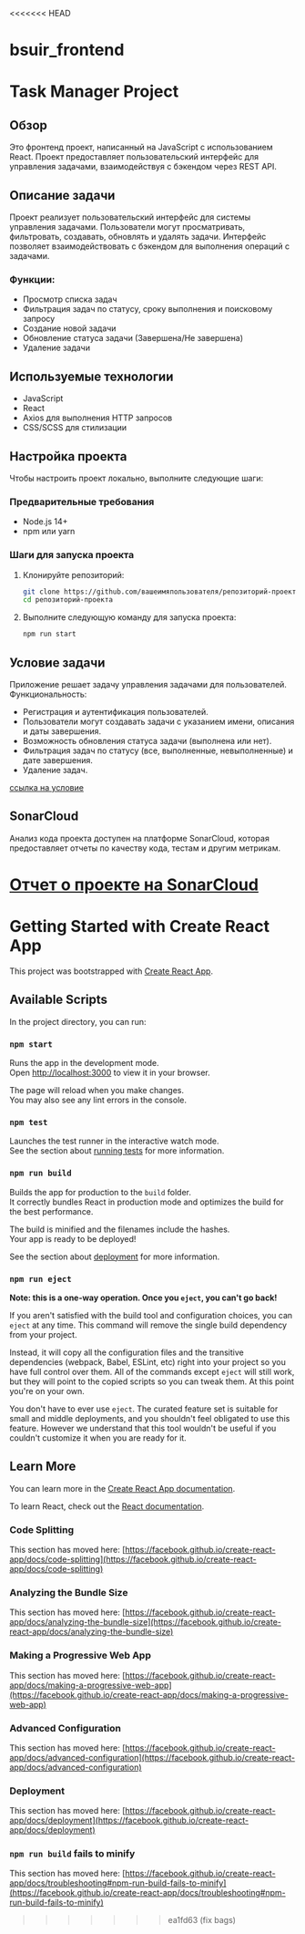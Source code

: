 <<<<<<< HEAD
# bsuir_frontend

# Task Manager Project

## Обзор

Это фронтенд проект, написанный на JavaScript с использованием React. Проект предоставляет пользовательский интерфейс для управления задачами, взаимодействуя с бэкендом через REST API. 

## Описание задачи

Проект реализует пользовательский интерфейс для системы управления задачами. Пользователи могут просматривать, фильтровать, создавать, обновлять и удалять задачи. Интерфейс позволяет взаимодействовать с бэкендом для выполнения операций с задачами.

### Функции:
- Просмотр списка задач
- Фильтрация задач по статусу, сроку выполнения и поисковому запросу
- Создание новой задачи
- Обновление статуса задачи (Завершена/Не завершена)
- Удаление задачи

## Используемые технологии

- JavaScript
- React
- Axios для выполнения HTTP запросов
- CSS/SCSS для стилизации

## Настройка проекта

Чтобы настроить проект локально, выполните следующие шаги:

### Предварительные требования

- Node.js 14+
- npm или yarn

### Шаги для запуска проекта

1. Клонируйте репозиторий:
   ```bash
   git clone https://github.com/вашеимяпользователя/репозиторий-проекта.git
   cd репозиторий-проекта
   ```
2. Выполните следующую команду для запуска проекта:
    ```bash
    npm run start
    ```
## Условие задачи

Приложение решает задачу управления задачами для пользователей. Функциональность:
- Регистрация и аутентификация пользователей.
- Пользователи могут создавать задачи с указанием имени, описания и даты завершения.
- Возможность обновления статуса задачи (выполнена или нет).
- Фильтрация задач по статусу (все, выполненные, невыполненные) и дате завершения.
- Удаление задач.

[ссылка на условие](https://docs.google.com/document/d/1P0C8Jy2TXPyJPLeJkftZ5BHpJA4dARC0xzSaXOSZ-lI/edit)

## SonarCloud

Анализ кода проекта доступен на платформе SonarCloud, которая предоставляет отчеты по качеству кода, тестам и другим метрикам.

[Отчет о проекте на SonarCloud](https://sonarcloud.io/summary/overall?id=Toss1ing_bsuir_frontend)
=======
# Getting Started with Create React App

This project was bootstrapped with [Create React App](https://github.com/facebook/create-react-app).

## Available Scripts

In the project directory, you can run:

### `npm start`

Runs the app in the development mode.\
Open [http://localhost:3000](http://localhost:3000) to view it in your browser.

The page will reload when you make changes.\
You may also see any lint errors in the console.

### `npm test`

Launches the test runner in the interactive watch mode.\
See the section about [running tests](https://facebook.github.io/create-react-app/docs/running-tests) for more information.

### `npm run build`

Builds the app for production to the `build` folder.\
It correctly bundles React in production mode and optimizes the build for the best performance.

The build is minified and the filenames include the hashes.\
Your app is ready to be deployed!

See the section about [deployment](https://facebook.github.io/create-react-app/docs/deployment) for more information.

### `npm run eject`

**Note: this is a one-way operation. Once you `eject`, you can't go back!**

If you aren't satisfied with the build tool and configuration choices, you can `eject` at any time. This command will remove the single build dependency from your project.

Instead, it will copy all the configuration files and the transitive dependencies (webpack, Babel, ESLint, etc) right into your project so you have full control over them. All of the commands except `eject` will still work, but they will point to the copied scripts so you can tweak them. At this point you're on your own.

You don't have to ever use `eject`. The curated feature set is suitable for small and middle deployments, and you shouldn't feel obligated to use this feature. However we understand that this tool wouldn't be useful if you couldn't customize it when you are ready for it.

## Learn More

You can learn more in the [Create React App documentation](https://facebook.github.io/create-react-app/docs/getting-started).

To learn React, check out the [React documentation](https://reactjs.org/).

### Code Splitting

This section has moved here: [https://facebook.github.io/create-react-app/docs/code-splitting](https://facebook.github.io/create-react-app/docs/code-splitting)

### Analyzing the Bundle Size

This section has moved here: [https://facebook.github.io/create-react-app/docs/analyzing-the-bundle-size](https://facebook.github.io/create-react-app/docs/analyzing-the-bundle-size)

### Making a Progressive Web App

This section has moved here: [https://facebook.github.io/create-react-app/docs/making-a-progressive-web-app](https://facebook.github.io/create-react-app/docs/making-a-progressive-web-app)

### Advanced Configuration

This section has moved here: [https://facebook.github.io/create-react-app/docs/advanced-configuration](https://facebook.github.io/create-react-app/docs/advanced-configuration)

### Deployment

This section has moved here: [https://facebook.github.io/create-react-app/docs/deployment](https://facebook.github.io/create-react-app/docs/deployment)

### `npm run build` fails to minify

This section has moved here: [https://facebook.github.io/create-react-app/docs/troubleshooting#npm-run-build-fails-to-minify](https://facebook.github.io/create-react-app/docs/troubleshooting#npm-run-build-fails-to-minify)
>>>>>>> ea1fd63 (fix bags)
